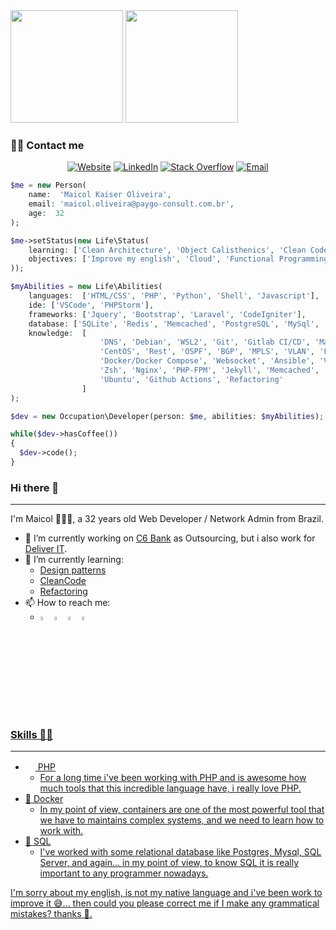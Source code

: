 <div style="text-align=center">
<img height="180em" src="https://github-readme-stats.vercel.app/api?username=vakaman&show_icons=true&theme=dracula&include_all_commits=true&count_private=true"/> <img height="180em" src="https://github-readme-stats.vercel.app/api/top-langs/?username=vakaman&layout=compact&langs_count=7&theme=dracula"/>
</div>

<h3> 🤝🏻 Contact me </h3>

<p align="center">
<a href="https://maicol.dev" target="_blank"><img alt="Website" src="https://img.shields.io/badge/Website-maicol.dev-green?style=flat&logo=google-chrome"></a>
<a href="https://linkedin.com/in/maicolkaiseroliveira/" target="_blank"><img alt="LinkedIn" src="https://img.shields.io/badge/LinkedIn-@vakaman-green?style=flat&logo=linkedin"></a>
<a href="https://stackoverflow.com/users/22402101/maicol-kaiser-oliveira?tab=profile" target="_blank"><img alt="Stack Overflow" src="https://img.shields.io/badge/Stackoverflow-Maicol%20Kaiser-green?style=flat&logo=stackoverflow"></a>
<a href="mailto:maicolkaiser.oliveira@gmail.com"><img alt="Email" src="https://img.shields.io/badge/Email-maicolkaiser.oliveira@gmail.com-green?style=flat&logo=gmail"></a>
</p>

```php
$me = new Person(
    name:  'Maicol Kaiser Oliveira',
    email: 'maicol.oliveira@paygo-consult.com.br',
    age:  32
);

$me->setStatus(new Life\Status(
    learning: ['Clean Architecture', 'Object Calisthenics', 'Clean Code', 'Tests', 'Domain Driven Design'],
    objectives: ['Improve my english', 'Cloud', 'Functional Programming']
));

$myAbilities = new Life\Abilities(
    languages:  ['HTML/CSS', 'PHP', 'Python', 'Shell', 'Javascript'],
    ide: ['VSCode', 'PHPStorm'],
    frameworks: ['Jquery', 'Bootstrap', 'Laravel', 'CodeIgniter'],
    database: ['SQLite', 'Redis', 'Memcached', 'PostgreSQL', 'MySql', 'Mssql'],
    knowledge:  [   
                    'DNS', 'Debian', 'WSL2', 'Git', 'Gitlab CI/CD', 'Markdown',
                    'CentOS', 'Rest', 'OSPF', 'BGP', 'MPLS', 'VLAN', 'Firewall',
                    'Docker/Docker Compose', 'Websocket', 'Ansible', 'Vagrant',  
                    'Zsh', 'Nginx', 'PHP-FPM', 'Jekyll', 'Memcached', 'Maillhog',
                    'Ubuntu', 'Github Actions', 'Refactoring'
                ]
);

$dev = new Occupation\Developer(person: $me, abilities: $myAbilities);

while($dev->hasCoffee())  
{
  $dev->code();
}
```

### Hi there 👋
---
I'm Maicol 👨🏻‍💻, a 32 years old Web Developer / Network Admin from Brazil.

- 🔭 I’m currently working on [C6 Bank](https://c6bank.com.br) as Outsourcing, but i also work for [Deliver IT](http://deliverit.com.br/).
- 🌱 I’m currently learning:
    * [Design patterns](https://refactoring.guru/pt-br/design-patterns)
    * [CleanCode](https://cleancoders.com)
    * [Refactoring](https://refactoring.com/)
- 📫 How to reach me: 
    - [<img src="https://img.icons8.com/color/48/000000/linkedin.png" width="4%"/>](https://linkedin.com/in/maicolkaiseroliveira) [<img src="https://img.icons8.com/fluent/48/000000/instagram-new.png" width="4%"/>](https://www.instagram.com/maicolvk/) [<img src="https://img.icons8.com/color/48/000000/twitter.png" width="4%"/>](https://twitter.com/maicolvaka) <a href="mailto:maicol.oliveira@paygo-consult.com.br"> <img src="https://img.icons8.com/fluent/48/000000/gmail.png" width="4%"/>



### Skills 💪🧠
---
- <img src="https://www.php.net/favicon.ico" width="16" height="16" /> PHP
    - For a long time i've been working with PHP and is awesome how much tools that this incredible language have, i really love PHP.
- 🐳  Docker
    - In my point of view, containers are one of the most powerful tool that we have to maintains complex systems, and we need to learn how to work with.
- 💽 SQL
    - I've worked with some relational database like Postgres, Mysql, SQL Server, and again... in my point of view, to know SQL it is really important to any programmer nowadays.

I'm sorry about my english, is not my native language and i've been work to improve it 😅... then could you please correct me if I make any grammatical mistakes? thanks 🙏.